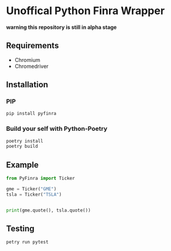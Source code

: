 # Unoffical Python Finra Wrapper

**warning this repository is still in alpha stage** 

## Requirements
- Chromium 
- Chromedriver

## Installation

### PIP

```Bash
pip install pyfinra
```

### Build your self with Python-Poetry

```Bash
poetry install
poetry build
```

## Example 

```Python
from PyFinra import Ticker

gme = Ticker("GME")
tsla = Ticker("TSLA")


print(gme.quote(), tsla.quote())
```

## Testing

```Bash
petry run pytest
```